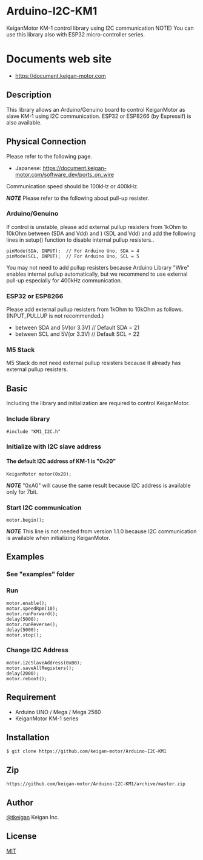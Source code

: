 # Arduino-I2C-KM1
KeiganMotor KM-1 control library using I2C communication
NOTE) You can use this library also with ESP32 micro-controller series.

# Documents web site
- https://document.keigan-motor.com

## Description
This library allows an Arduino/Genuino board to control KeiganMotor as slave KM-1 using I2C communication.
ESP32 or ESP8266 (by Espressif) is also available.

## Physical Connection
Please refer to the following page.
- Japanese: https://document.keigan-motor.com/software_dev/ports_on_wire

Communication speed should be 100kHz or 400kHz.

***NOTE***
Please refer to the following about pull-up resister.

### Arduino/Genuino
If control is unstable, please add external pullup resisters from 1kOhm to 10kOhm between (SDA and Vdd) and ) (SDL and Vdd) and add the following lines in setup() function to disable internal pullup resisters..
```arduino
pinMode(SDA, INPUT);  // For Arduino Uno, SDA = 4
pinMode(SCL, INPUT);  // For Arduino Uno, SCL = 5
```
You may not need to add pullup resisters  because Arduino Library "Wire" enables internal pullup automatically, but we recommend to use external pull-up especially for 400kHz communication.

### ESP32 or ESP8266
Please add external pullup resisters from 1kOhm to 10kOhm as follows. (INPUT_PULLUP is not recommended.)
- between SDA and 5V(or 3.3V) // Default SDA = 21
- between SCL and 5V(or 3.3V) // Default SCL = 22

### M5 Stack
M5 Stack do not need external pullup resisters because it already has external pullup resisters.

## Basic
Including the library and initialization are required to control KeiganMotor.
### Include library
```arduino
#include "KM1_I2C.h"
```
### Initialize with I2C slave address
#### The default I2C address of KM-1 is "0x20" 
```arduino
KeiganMotor motor(0x20);
```
***NOTE***
"0xA0" will cause the same result because I2C address is available only for 7bit.

### Start I2C communication
```arduino
motor.begin();
```
***NOTE***
This line is not needed from version 1.1.0 because I2C communication is available when initializing KeiganMotor.

## Examples
### See "examples" folder
### Run
```arduino
motor.enable();
motor.speedRpm(10);
motor.runForward();
delay(5000);
motor.runReverse();
delay(5000);
motor.stop();
```

### Change I2C Address
```arduino
motor.i2cSlaveAddress(0xB0);
motor.saveAllRegisters();
delay(2000);
motor.reboot();
```

## Requirement

- Arduino UNO / Mega / Mega 2560
- KeiganMotor KM-1 series

## Installation

    $ git clone https://github.com/keigan-motor/Arduino-I2C-KM1

## Zip

    https://github.com/keigan-motor/Arduino-I2C-KM1/archive/master.zip

## Author

[@tkeigan](https://twitter.com/tkeigan)
Keigan Inc.

## License

[MIT](http://b4b4r07.mit-license.org)

